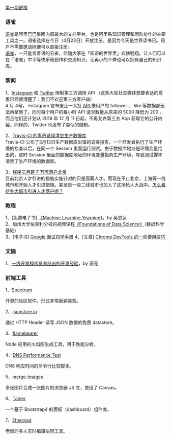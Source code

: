 [第一期链接](https://github.com/ruanyf/weekly/blob/master/docs/issue-1.md)

### 语雀

[语雀](https://www.yuque.com/?utm_source=ruanyifeng.com)是阿里巴巴集团内部最大的文档平台，也是阿里系知识管理和团队协作的主要工具之一。语雀选择在今日（4月23日）开放注册，是因为今天是世界读书日。用户不需要邀请码便可以直接注册。  
[语雀](https://www.yuque.com/?utm_source=ruanyifeng.com)，一只能言善语的云雀，伴随大家在「知识的世界里」欢快翱翔。让人们可以在「语雀」中平等快乐地创作和交流知识，让再小的个体也可以拥有自己的知识库。

### 新闻

1、[Instagram](https://www.macrumors.com/2018/04/04/instagram-disables-third-party-app-apis/) 和 [Twitter](https://blog.twitter.com/developer/en_us/topics/tools/2017/announcing-more-functionality-to-improve-customer-engagements-on-twitter.html) 限制第三方调用 API （这些大型社交媒体想要表达的意思已经很清楚了：我们不欢迎第三方客户端）  
4 月 4号， Instagram 宣布废止一大批 [API](https://www.instagram.com/developer/changelog/),像用户的 follower 、 like 等数据都无法再拿到了。同时每个用户的每小时 API 请求数量从原来的 5000 降低为 200 。而且他们还计划从 2018 年 12 月 11 日起，不再允许第三方 App 获取它的公开内容。同样的，Twitter 也发布了类似的限制。

2、[Travis-CI 的离奇错误清空生产数据库](https://blog.travis-ci.com/2018-04-03-incident-post-mortem)  
Travis-CI 公布了3月13日生产数据库出错的调查报告。一个开发者执行了生产环境的检查以后，在同一个 Session 里面运行测试。由于数据库地址是环境变量给出的，这时 Session 里面的数据库地址的环境变量指向生产环境，导致测试脚本清空了生产环境的数据库。

3、[程序员月薪 7 万可落户北京](https://www.zhihu.com/question/269506059)  
目前北京人才引进的措施实施针对的只是高薪人才。而现在不止北京，上海等一线城市都开始人才引进措施。甚至是一些二线城市也加入了这场抢人大战中。[怎么看待各大城市引进人才落户呢？](https://www.zhihu.com/question/272169672)

### 教程

1、[免费电子书] [《Machine Learning Yearning》](https://www.deeplearning.ai/machine-learning-yearning/)，by 吴恩达    
2、加州大学伯克利分校的视频课程[《Foundations of Data Science》](https://data.berkeley.edu/education/data-8x)（数据科学基础）  
3、[电子书] [Google 面试自学手册](https://github.com/jwasham/coding-interview-university/blob/master/translations/README-cn.md)
4、[文章] [Chrome DevTools 的一些使用技巧](https://flaviocopes.com/chrome-devtools-tips/#drag-and-drop-in-the-elements-panel)

### 文摘
1、[一线开发程序员总结出的开发经验](https://cloud.tencent.com/developer/article/1004735)，by 康亮  
### 前端工具

1、[Spectrum](https://github.com/withspectrum/spectrum)

开源的社区软件，形式非常新颖美观。

2、[jsonstore.io](https://github.com/bluzi/jsonstore)

通过 HTTP Header 读写 JSON 数据的免费 datastore。

3、[flamebearer](https://github.com/mapbox/flamebearer)

Node 应用的火焰图生成工具，用于性能分析。

4、[DNS Performance Test](https://github.com/cleanbrowsing/dnsperftest)

DNS 响应时间的命令行比较脚本。

5、[merge-images](https://github.com/lukechilds/merge-images)

多张图片合成一张图片的浏览器 JS 库，使用了 Canvas。

6、[Tabler](https://github.com/tabler/tabler)

一个基于 Bootstrap4 的面板（dashboard）组件库。

7、[Etherpad](http://etherpad.org/)

老牌的多人实时编辑协同工具。
